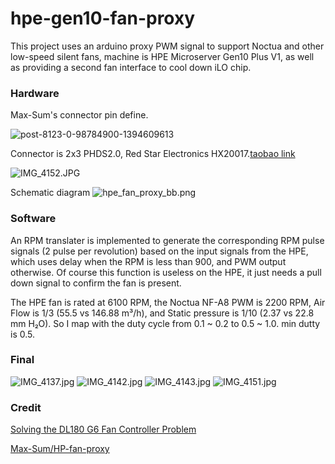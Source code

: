 # hpe-gen10-fan-proxy
This project uses an arduino proxy PWM signal to support Noctua and other low-speed silent fans, machine is HPE Microserver Gen10 Plus V1, as well as providing a second fan interface to cool down iLO chip.

### Hardware
Max-Sum's connector pin define.

![post-8123-0-98784900-1394609613](https://raw.githubusercontent.com/Max-Sum/HP-fan-proxy/master/images/post-8123-0-98784900-1394609613.png)

Connector is 2x3 PHDS2.0, Red Star Electronics HX20017.[taobao link](https://m.tb.cn/h.gZnKOee5pgJFSKW) 

![IMG_4152.JPG](https://raw.githubusercontent.com/zhaoyingpu/hpe-gen10-fan-proxy/master/images/IMG_4152.JPG)

Schematic diagram
![hpe_fan_proxy_bb.png](https://raw.githubusercontent.com/zhaoyingpu/hpe-gen10-fan-proxy/master/images/hpe_fan_proxy_bb.png)

### Software
An RPM translater is implemented to generate the corresponding RPM pulse signals (2 pulse per revolution) based on the input signals from the HPE, which uses delay when the RPM is less than 900, and PWM output otherwise. Of course this function is useless on the HPE, it just needs a pull down signal to confirm the fan is present.

The HPE fan is rated at 6100 RPM, the Noctua NF-A8 PWM is 2200 RPM, Air Flow is 1/3 (55.5 vs 146.88 m³/h), and Static pressure is 1/10 (2.37 vs 22.8 mm H₂O). So I map with the duty cycle from 0.1 ~ 0.2 to 0.5 ~ 1.0. min dutty is 0.5.

### Final
![IMG_4137.jpg](https://raw.githubusercontent.com/zhaoyingpu/hpe-gen10-fan-proxy/master/images/IMG_4137.jpg)
![IMG_4142.jpg](https://raw.githubusercontent.com/zhaoyingpu/hpe-gen10-fan-proxy/master/images/IMG_4142.jpg)
![IMG_4143.jpg](https://raw.githubusercontent.com/zhaoyingpu/hpe-gen10-fan-proxy/master/images/IMG_4143.jpg)
![IMG_4151.jpg](https://raw.githubusercontent.com/zhaoyingpu/hpe-gen10-fan-proxy/master/images/IMG_4151.jpg)

### Credit
[Solving the DL180 G6 Fan Controller Problem](https://www.chamberofunderstanding.co.uk/2019/02/16/solving-the-dl180-g6-fan-controller-problem)

[Max-Sum/HP-fan-proxy](https://github.com/Max-Sum/HP-fan-proxy)
